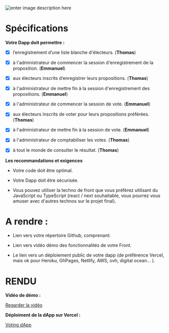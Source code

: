 
![enter image description here](https://teachizy-prod.s3.fr-par.scw.cloud/eb9f009ea2ab9914fc5333e5130cd4ae/59b514174bffe4ae402b3d63aad79fe0/0e82d55de38a42699278c82878021eb5.jpg)

  

# Spécifications

  

**Votre Dapp doit permettre :**

 - [X] l’enregistrement d’une liste blanche d'électeurs. (**Thomas**)

  

 - [X] à l'administrateur de commencer la session d'enregistrement de la
       proposition. (**Emmanuel**)

  

 - [X] aux électeurs inscrits d’enregistrer leurs propositions. (**Thomas**)

  

 - [X] à l'administrateur de mettre fin à la session d'enregistrement
       des propositions.  (**Emmanuel**)

  

 - [X] à l'administrateur de commencer la session de vote. (**Emmanuel**)

  

 - [X] aux électeurs inscrits de voter pour leurs propositions
       préférées.  (**Thomas**)

  

 - [X] à l'administrateur de mettre fin à la session de vote. (**Emmanuel**)

  

 - [X] à l'administrateur de comptabiliser les votes.  (**Thomas**)

  

 - [X] à tout le monde de consulter le résultat. (**Thomas**)

  
  

**Les recommandations et exigences**

- Votre code doit être optimal.

  

- Votre Dapp doit être sécurisée.

  

- Vous pouvez utiliser la techno de front que vous préférez utilisant du JavaScript ou TypeScript (react / next souhaitable, vous pourrez vous amuser avec d'autres technos sur le projet final).

  
  

# A rendre :

- Lien vers votre répertoire Github, comprenant:

  

- Lien vers vidéo démo des fonctionnalités de votre Front.

  

- Le lien vers un déploiement public de votre dapp (de préférence Vercel, mais ok pour Heroku, GhPages, Netlify, AWS, ovh, digital ocean... ).



# RENDU


**Vidéo de démo :**

[](https://github.com/ThomasJanko-Blockchain/alyra-project3-voting-dapp/blob/main/video.mp4)

[Regarder la vidéo](https://github.com/ThomasJanko-Blockchain/alyra-project3-voting-dapp/blob/main/video.mp4)

  

**Déploiment de la dApp sur Vercel :**

[Voting dApp](https://alyra-project3-voting-dapp.vercel.app/)
